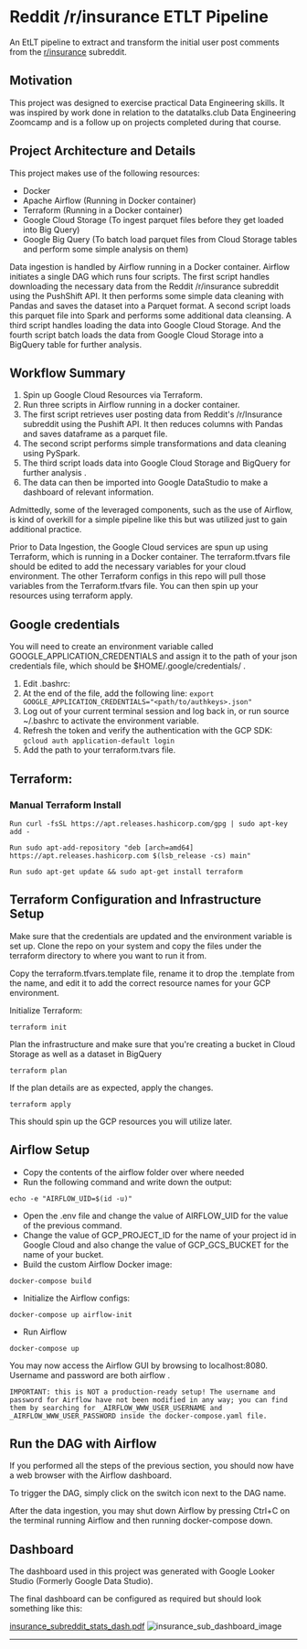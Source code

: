 # Reddit /r/insurance ETLT Pipeline

An EtLT pipeline to extract and transform the initial user post comments from the [r/insurance](https://www.reddit.com/r/insurance/) subreddit.

## Motivation

This project was designed to exercise practical Data Engineering skills.  It was inspired by work done in relation to the datatalks.club Data Engineering Zoomcamp and is a follow up on projects completed during that course.

## Project Architecture and Details
This project makes use of the following resources:
* Docker
* Apache Airflow (Running in Docker container)
* Terraform (Running in a Docker container)
* Google Cloud Storage (To ingest parquet files before they get loaded into Big Query)
* Google Big Query (To batch load parquet files from Cloud Storage tables and perform some simple analysis on them)

Data ingestion is handled by Airflow running in a Docker container.  Airflow initiates a single DAG which runs four scripts. The first script handles downloading the necessary data from the Reddit /r/insurance subreddit using the PushShift API. It then performs some simple data cleaning with Pandas and saves the dataset into a Parquet format. A second script loads this parquet file into Spark and performs some additional data cleansing. A third script handles loading the data into Google Cloud Storage. And the fourth script batch loads the data from Google Cloud Storage into a BigQuery table for further analysis.

## Workflow Summary
1) Spin up Google Cloud Resources via Terraform.
2) Run three scripts in Airflow running in a docker container.
3) The first script retrieves user posting data from Reddit's /r/Insurance subreddit using the Pushift API. It then reduces columns with Pandas and saves dataframe as a parquet file.
4) The second script performs simple transformations and data cleaning using PySpark.
5) The third script loads data into Google Cloud Storage and BigQuery for further analysis .
6) The data can then be imported into Google DataStudio to make a dashboard of relevant information.

Admittedly, some of the leveraged components, such as the use of Airflow, is kind of overkill for a simple pipeline like this but was utilized just to gain additional practice.

Prior to Data Ingestion, the Google Cloud services are spun up using Terraform, which is running in a Docker container. The terraform.tfvars file should be edited to add the necessary variables for your cloud environment. The other Terraform configs in this repo will pull those variables from the Terraform.tfvars file. You can then spin up your resources using terraform apply.

## Google credentials
You will need to create an environment variable called GOOGLE_APPLICATION_CREDENTIALS and assign it to the path of your json credentials file, which should be $HOME/.google/credentials/ . 
1. Edit .bashrc:
2. At the end of the file, add the following line:
```export GOOGLE_APPLICATION_CREDENTIALS="<path/to/authkeys>.json" ```
3. Log out of your current terminal session and log back in, or run source ~/.bashrc to activate the environment variable.
4. Refresh the token and verify the authentication with the GCP SDK:
```gcloud auth application-default login ```
5. Add the path to your terraform.tvars file.


## Terraform:
### Manual Terraform Install
```Run curl -fsSL https://apt.releases.hashicorp.com/gpg | sudo apt-key add - ```

```Run sudo apt-add-repository "deb [arch=amd64] https://apt.releases.hashicorp.com $(lsb_release -cs) main" ```

```Run sudo apt-get update && sudo apt-get install terraform ```

## Terraform Configuration and Infrastructure Setup
Make sure that the credentials are updated and the environment variable is set up.
Clone the repo on your system and copy the files under the terraform directory to where you want to run it from.

Copy the terraform.tfvars.template file, rename it to drop the .template from the name, and edit it to add the correct resource names for your GCP environment.

Initialize Terraform:

```terraform init```

Plan the infrastructure and make sure that you're creating a bucket in Cloud Storage as well as a dataset in BigQuery

```terraform plan```

If the plan details are as expected, apply the changes.

```terraform apply```

This should spin up the GCP resources you will utilize later.

## Airflow Setup
* Copy the contents of the airflow folder over where needed
* Run the following command and write down the output:

```echo -e "AIRFLOW_UID=$(id -u)" ```
* Open the .env file and change the value of AIRFLOW_UID for the value of the previous command.
* Change the value of GCP_PROJECT_ID for the name of your project id in Google Cloud and also change the value of GCP_GCS_BUCKET for the name of your bucket.
* Build the custom Airflow Docker image:

```docker-compose build```
* Initialize the Airflow configs:

```docker-compose up airflow-init```
* Run Airflow

```docker-compose up```

You may now access the Airflow GUI by browsing to localhost:8080. Username and password are both airflow .

```IMPORTANT: this is NOT a production-ready setup! The username and password for Airflow have not been modified in any way; you can find them by searching for _AIRFLOW_WWW_USER_USERNAME and _AIRFLOW_WWW_USER_PASSWORD inside the docker-compose.yaml file.```

## Run the DAG with Airflow
If you performed all the steps of the previous section, you should now have a web browser with the Airflow dashboard.

To trigger the DAG, simply click on the switch icon next to the DAG name. 

After the data ingestion, you may shut down Airflow by pressing Ctrl+C on the terminal running Airflow and then running docker-compose down. 

## Dashboard
The dashboard used in this project was generated with Google Looker Studio (Formerly Google Data Studio).

The final dashboard can be configured as required but should look something like this:

[insurance_subreddit_stats_dash.pdf](https://github.com/jluera/insurance_sub_pipeline/files/9134594/insurance_subreddit_stats_dash.pdf)
![insurance_sub_dashboard_image](https://user-images.githubusercontent.com/367461/179586842-8f60e9a3-0fa9-4c08-9705-528d58c1cf09.png)



--------------------
